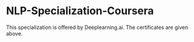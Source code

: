 # NLP-Specialization-Coursera
This specialization is offered by Deeplearning.ai. The certificates are given above.
